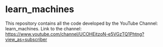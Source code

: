 # learn_machines
This repository contains all the code developed by the YouTube Channel: learn_machines.
Link to the channel: https://www.youtube.com/channel/UCOHEitzoN-e5VGzTQ1Phtng?view_as=subscriber
